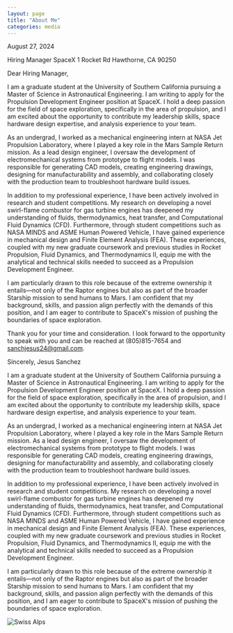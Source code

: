 ```yaml
---
layout: page
title: "About Me"
categories: media
---
```


August 27, 2024 

Hiring Manager 
SpaceX 
1 Rocket Rd 
Hawthorne, CA 90250 

Dear Hiring Manager, 

I am a graduate student at the University of Southern California pursuing a Master of Science in Astronautical Engineering. I am writing to apply for the Propulsion Development Engineer position at SpaceX. I hold a deep passion for the field of space exploration, specifically in the area of propulsion, and I am excited about the opportunity to contribute my leadership skills, space hardware design expertise, and analysis experience to your team. 

As an undergrad, I worked as a mechanical engineering intern at NASA Jet Propulsion Laboratory, where I played a key role in the Mars Sample Return mission. As a lead design engineer, I oversaw the development of electromechanical systems from prototype to flight models. I was responsible for generating CAD models, creating engineering drawings, designing for manufacturability and assembly, and collaborating closely with the production team to troubleshoot hardware build issues.

In addition to my professional experience, I have been actively involved in research and student competitions. My research on developing a novel swirl-flame combustor for gas turbine engines has deepened my understanding of fluids, thermodynamics, heat transfer, and Computational Fluid Dynamics (CFD). Furthermore, through student competitions such as NASA MINDS and ASME Human Powered Vehicle, I have gained experience in mechanical design and Finite Element Analysis (FEA). These experiences, coupled with my new graduate coursework and previous studies in Rocket Propulsion, Fluid Dynamics, and Thermodynamics II, equip me with the analytical and technical skills needed to succeed as a Propulsion Development Engineer. 

I am particularly drawn to this role because of the extreme ownership it entails—not only of the Raptor engines but also as part of the broader Starship mission to send humans to Mars. I am confident that my background, skills, and passion align perfectly with the demands of this position, and I am eager to contribute to SpaceX's mission of pushing the boundaries of space exploration.

Thank you for your time and consideration. I look forward to the opportunity to speak with you and can be reached at (805)815-7654 and sanchjesus24@gmail.com. 

Sincerely, 
Jesus Sanchez 

I am a graduate student at the University of Southern California pursuing a Master of Science in Astronautical Engineering. I am writing to apply for the Propulsion Development Engineer position at SpaceX. I hold a deep passion for the field of space exploration, specifically in the area of propulsion, and I am excited about the opportunity to contribute my leadership skills, space hardware design expertise, and analysis experience to your team. 

As an undergrad, I worked as a mechanical engineering intern at NASA Jet Propulsion Laboratory, where I played a key role in the Mars Sample Return mission. As a lead design engineer, I oversaw the development of electromechanical systems from prototype to flight models. I was responsible for generating CAD models, creating engineering drawings, designing for manufacturability and assembly, and collaborating closely with the production team to troubleshoot hardware build issues.

In addition to my professional experience, I have been actively involved in research and student competitions. My research on developing a novel swirl-flame combustor for gas turbine engines has deepened my understanding of fluids, thermodynamics, heat transfer, and Computational Fluid Dynamics (CFD). Furthermore, through student competitions such as NASA MINDS and ASME Human Powered Vehicle, I have gained experience in mechanical design and Finite Element Analysis (FEA). These experiences, coupled with my new graduate coursework and previous studies in Rocket Propulsion, Fluid Dynamics, and Thermodynamics II, equip me with the analytical and technical skills needed to succeed as a Propulsion Development Engineer. 

I am particularly drawn to this role because of the extreme ownership it entails—not only of the Raptor engines but also as part of the broader Starship mission to send humans to Mars. I am confident that my background, skills, and passion align perfectly with the demands of this position, and I am eager to contribute to SpaceX's mission of pushing the boundaries of space exploration. 

![Swiss Alps](https://user-images.githubusercontent.com/4943215/55412536-edbba180-5567-11e9-9c70-6d33bca3f8ed.jpg)



